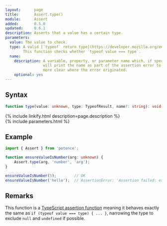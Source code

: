 ```yaml
---
layout:      page
title:       Assert.type()
module:      Assert
added:       0.5.0
updated:     0.6.1
description: Asserts that a value has a certain type.
parameters:
  value: The value to check.
  type: A valid [`typeof` return type](https://developer.mozilla.org/en-US/docs/Web/JavaScript/Reference/Operators/typeof#Description).
        This function checks whether `typeof value === type`.
  name:
    description: A variable, property, or parameter name which, if specified,
                 will print the name as part of the assertion error to make it
                 more clear where the error originated.
    optional: yes
---
```

## Syntax

```ts
function type(value: unknown, type: TypeofResult, name?: string): void
```

<div class="description">{% include linkify.html description=page.description %}</div>
{% include parameters.html %}

## Example

```ts
import { Assert } from 'potence';

function ensureValueIsNumber(arg: unknown) {
    Assert.type(arg, 'number', 'arg');
}

ensureValueIsNumber(5);        // OK
ensureValueIsNumber('hello');  // AssertionError: 'Assertion failed: expected arg to be of type number but was "hello"'
```

## Remarks

This function is a
[TypeScript assertion function](https://www.typescriptlang.org/docs/handbook/release-notes/typescript-3-7.html#assertion-functions)
meaning it behaves exactly the same as `if (typeof value === type) { ... }`,
narrowing the type to exclude `null` and `undefined` if possible.
